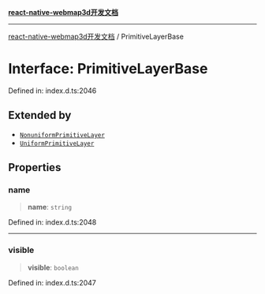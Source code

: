 [**react-native-webmap3d开发文档**](../README.md)

***

[react-native-webmap3d开发文档](../globals.md) / PrimitiveLayerBase

# Interface: PrimitiveLayerBase

Defined in: index.d.ts:2046

## Extended by

- [`NonuniformPrimitiveLayer`](NonuniformPrimitiveLayer.md)
- [`UniformPrimitiveLayer`](UniformPrimitiveLayer.md)

## Properties

### name

> **name**: `string`

Defined in: index.d.ts:2048

***

### visible

> **visible**: `boolean`

Defined in: index.d.ts:2047
